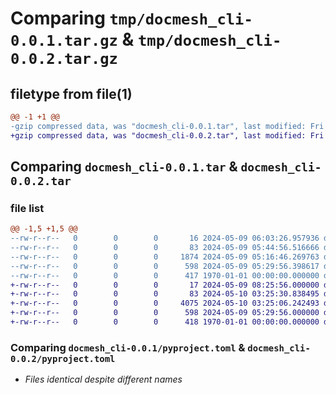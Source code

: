 # Comparing `tmp/docmesh_cli-0.0.1.tar.gz` & `tmp/docmesh_cli-0.0.2.tar.gz`

## filetype from file(1)

```diff
@@ -1 +1 @@
-gzip compressed data, was "docmesh_cli-0.0.1.tar", last modified: Fri Jan  1 00:00:00 2016, max compression
+gzip compressed data, was "docmesh_cli-0.0.2.tar", last modified: Fri Jan  1 00:00:00 2016, max compression
```

## Comparing `docmesh_cli-0.0.1.tar` & `docmesh_cli-0.0.2.tar`

### file list

```diff
@@ -1,5 +1,5 @@
--rw-r--r--   0        0        0       16 2024-05-09 06:03:26.957936 docmesh_cli-0.0.1/README.md
--rw-r--r--   0        0        0       83 2024-05-09 05:44:56.516666 docmesh_cli-0.0.1/docmesh_cli/__init__.py
--rw-r--r--   0        0        0     1874 2024-05-09 05:16:46.269763 docmesh_cli-0.0.1/docmesh_cli/client.py
--rw-r--r--   0        0        0      598 2024-05-09 05:29:56.398617 docmesh_cli-0.0.1/pyproject.toml
--rw-r--r--   0        0        0      417 1970-01-01 00:00:00.000000 docmesh_cli-0.0.1/PKG-INFO
+-rw-r--r--   0        0        0       17 2024-05-09 08:25:56.000000 docmesh_cli-0.0.2/README.md
+-rw-r--r--   0        0        0       83 2024-05-10 03:25:30.838495 docmesh_cli-0.0.2/docmesh_cli/__init__.py
+-rw-r--r--   0        0        0     4075 2024-05-10 03:25:06.242493 docmesh_cli-0.0.2/docmesh_cli/client.py
+-rw-r--r--   0        0        0      598 2024-05-09 05:29:56.000000 docmesh_cli-0.0.2/pyproject.toml
+-rw-r--r--   0        0        0      418 1970-01-01 00:00:00.000000 docmesh_cli-0.0.2/PKG-INFO
```

### Comparing `docmesh_cli-0.0.1/pyproject.toml` & `docmesh_cli-0.0.2/pyproject.toml`

 * *Files identical despite different names*

